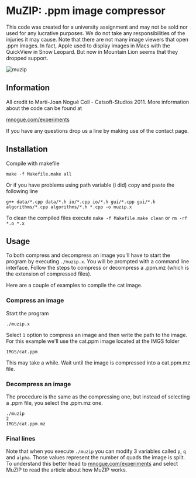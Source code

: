 MuZIP: .ppm image compressor
============================

This code was created for a university assignment and may not be sold nor used for any lucrative purposes. We do not take any responsibilities of the injuries it may cause.
Note that there are not many image viewers that open .ppm images. In fact, Apple used to display images in Macs with the QuickView in Snow Leopard. But now in Mountain Lion seems that they dropped support.

![muzip](https://raw.github.com/Catsoft-Studios/MuZIP/master/readme/muzip.png)

Information
-----------

All credit to Martí-Joan Nogué Coll - Catsoft-Studios 2011.
More information about the code can be found at

[mnogue.com/experiments][1]

If you have any questions drop us a line by making use of the contact page.

Installation
------------

Compile with makefile

	make -f Makefile.make all

Or if you have problems using path variable (i did) copy and paste the following line

	g++ data/*.cpp data/*.h io/*.cpp io/*.h gui/*.cpp gui/*.h algorithms/*.cpp algorithms/*.h *.cpp -o muzip.x

To clean the compiled files execute `make -f Makefile.make clean` or `rm -rf *.o *.x`

Usage
-----

To both compress and decompress an image you'll have to start the program by executing `./muzip.x`. You will be prompted with
a command line interface. Follow the steps to compress or decompress a .ppm.mz (which is the extension of compressed files).

Here are a couple of examples to compile the cat image.

### Compress an image

Start the program

	./muzip.x

Select `1` option to compress an image and then write the path to the image. For this example we'll use the cat.ppm image located at the IMGS folder

	IMGS/cat.ppm
	
This may take a while. Wait until the image is compressed into a cat.ppm.mz file.

### Decompress an image

The procedure is the same as the compressing one, but instead of selecting a .ppm file, you select the .ppm.mz one.

	./muzip
	2
	IMGS/cat.ppm.mz
	
### Final lines

Note that when you execute `./muzip` you can modify 3 variables called `p`, `q` and `alpha`. Those values represent the number of quads the image is split.
To understand this better head to [mnogue.com/experiments][1] and select MuZIP to read the article about how MuZIP works.


[1]: http://mnogue.com/experiments

